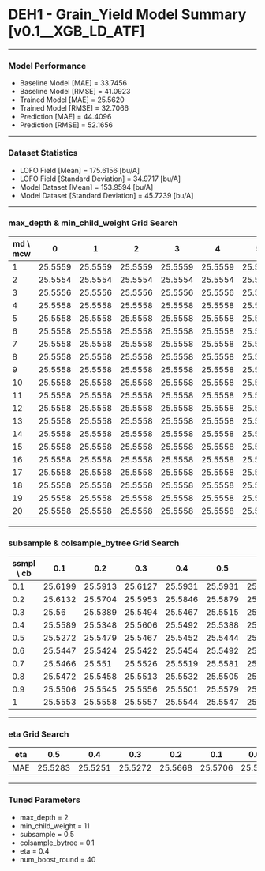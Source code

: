 # DEH1 - Grain_Yield Model Summary [v0.1__XGB_LD_ATF]

***

### Model Performance

- Baseline Model [MAE] = 33.7456
- Baseline Model [RMSE] = 41.0923
- Trained Model [MAE] = 25.5620
- Trained Model [RMSE] = 32.7066
- Prediction [MAE] = 44.4096
- Prediction [RMSE] = 52.1656
***

### Dataset Statistics

- LOFO Field [Mean] = 175.6156 [bu/A]
- LOFO Field [Standard Deviation] = 34.9717 [bu/A]
- Model Dataset [Mean] = 153.9594 [bu/A]
- Model Dataset [Standard Deviation] = 45.7239 [bu/A]
***

### max_depth & min_child_weight Grid Search

|   md \ mcw |       0 |       1 |       2 |       3 |       4 |       5 |       6 |       7 |       8 |       9 |      10 |      11 |      12 |      13 |      14 |      15 |      16 |      17 |      18 |      19 |      20 |
|------------|---------|---------|---------|---------|---------|---------|---------|---------|---------|---------|---------|---------|---------|---------|---------|---------|---------|---------|---------|---------|---------|
|          1 | 25.5559 | 25.5559 | 25.5559 | 25.5559 | 25.5559 | 25.5559 | 25.5559 | 25.5559 | 25.5559 | 25.5559 | 25.5559 | 25.5559 | 25.5559 | 25.5559 | 25.5559 | 25.5559 | 25.5559 | 25.5559 | 25.5559 | 25.5559 | 25.5559 |
|          2 | 25.5554 | 25.5554 | 25.5554 | 25.5554 | 25.5554 | 25.5554 | 25.5554 | 25.5554 | 25.5554 | 25.5554 | 25.5554 | 25.5554 | 25.5554 | 25.5554 | 25.5554 | 25.5554 | 25.5554 | 25.5554 | 25.5554 | 25.5554 | 25.5554 |
|          3 | 25.5556 | 25.5556 | 25.5556 | 25.5556 | 25.5556 | 25.5556 | 25.5556 | 25.5556 | 25.5556 | 25.5556 | 25.5556 | 25.5556 | 25.5556 | 25.5556 | 25.5556 | 25.5556 | 25.5556 | 25.5556 | 25.5556 | 25.5556 | 25.5556 |
|          4 | 25.5558 | 25.5558 | 25.5558 | 25.5558 | 25.5558 | 25.5558 | 25.5558 | 25.5558 | 25.5558 | 25.5558 | 25.5558 | 25.5558 | 25.5558 | 25.5558 | 25.5558 | 25.5558 | 25.5558 | 25.5558 | 25.5558 | 25.5558 | 25.5558 |
|          5 | 25.5558 | 25.5558 | 25.5558 | 25.5558 | 25.5558 | 25.5558 | 25.5558 | 25.5558 | 25.5558 | 25.5558 | 25.5558 | 25.5558 | 25.5558 | 25.5558 | 25.5558 | 25.5558 | 25.5558 | 25.5558 | 25.5558 | 25.5558 | 25.5558 |
|          6 | 25.5558 | 25.5558 | 25.5558 | 25.5558 | 25.5558 | 25.5558 | 25.5558 | 25.5558 | 25.5558 | 25.5558 | 25.5558 | 25.5558 | 25.5558 | 25.5558 | 25.5558 | 25.5558 | 25.5558 | 25.5558 | 25.5558 | 25.5558 | 25.5558 |
|          7 | 25.5558 | 25.5558 | 25.5558 | 25.5558 | 25.5558 | 25.5558 | 25.5558 | 25.5558 | 25.5558 | 25.5558 | 25.5558 | 25.5558 | 25.5558 | 25.5558 | 25.5558 | 25.5558 | 25.5558 | 25.5558 | 25.5558 | 25.5558 | 25.5558 |
|          8 | 25.5558 | 25.5558 | 25.5558 | 25.5558 | 25.5558 | 25.5558 | 25.5558 | 25.5558 | 25.5558 | 25.5558 | 25.5558 | 25.5558 | 25.5558 | 25.5558 | 25.5558 | 25.5558 | 25.5558 | 25.5558 | 25.5558 | 25.5558 | 25.5558 |
|          9 | 25.5558 | 25.5558 | 25.5558 | 25.5558 | 25.5558 | 25.5558 | 25.5558 | 25.5558 | 25.5558 | 25.5558 | 25.5558 | 25.5558 | 25.5558 | 25.5558 | 25.5558 | 25.5558 | 25.5558 | 25.5558 | 25.5558 | 25.5558 | 25.5558 |
|         10 | 25.5558 | 25.5558 | 25.5558 | 25.5558 | 25.5558 | 25.5558 | 25.5558 | 25.5558 | 25.5558 | 25.5558 | 25.5558 | 25.5558 | 25.5558 | 25.5558 | 25.5558 | 25.5558 | 25.5558 | 25.5558 | 25.5558 | 25.5558 | 25.5558 |
|         11 | 25.5558 | 25.5558 | 25.5558 | 25.5558 | 25.5558 | 25.5558 | 25.5558 | 25.5558 | 25.5558 | 25.5558 | 25.5558 | 25.5558 | 25.5558 | 25.5558 | 25.5558 | 25.5558 | 25.5558 | 25.5558 | 25.5558 | 25.5558 | 25.5558 |
|         12 | 25.5558 | 25.5558 | 25.5558 | 25.5558 | 25.5558 | 25.5558 | 25.5558 | 25.5558 | 25.5558 | 25.5558 | 25.5558 | 25.5558 | 25.5558 | 25.5558 | 25.5558 | 25.5558 | 25.5558 | 25.5558 | 25.5558 | 25.5558 | 25.5558 |
|         13 | 25.5558 | 25.5558 | 25.5558 | 25.5558 | 25.5558 | 25.5558 | 25.5558 | 25.5558 | 25.5558 | 25.5558 | 25.5558 | 25.5558 | 25.5558 | 25.5558 | 25.5558 | 25.5558 | 25.5558 | 25.5558 | 25.5558 | 25.5558 | 25.5558 |
|         14 | 25.5558 | 25.5558 | 25.5558 | 25.5558 | 25.5558 | 25.5558 | 25.5558 | 25.5558 | 25.5558 | 25.5558 | 25.5558 | 25.5558 | 25.5558 | 25.5558 | 25.5558 | 25.5558 | 25.5558 | 25.5558 | 25.5558 | 25.5558 | 25.5558 |
|         15 | 25.5558 | 25.5558 | 25.5558 | 25.5558 | 25.5558 | 25.5558 | 25.5558 | 25.5558 | 25.5558 | 25.5558 | 25.5558 | 25.5558 | 25.5558 | 25.5558 | 25.5558 | 25.5558 | 25.5558 | 25.5558 | 25.5558 | 25.5558 | 25.5558 |
|         16 | 25.5558 | 25.5558 | 25.5558 | 25.5558 | 25.5558 | 25.5558 | 25.5558 | 25.5558 | 25.5558 | 25.5558 | 25.5558 | 25.5558 | 25.5558 | 25.5558 | 25.5558 | 25.5558 | 25.5558 | 25.5558 | 25.5558 | 25.5558 | 25.5558 |
|         17 | 25.5558 | 25.5558 | 25.5558 | 25.5558 | 25.5558 | 25.5558 | 25.5558 | 25.5558 | 25.5558 | 25.5558 | 25.5558 | 25.5558 | 25.5558 | 25.5558 | 25.5558 | 25.5558 | 25.5558 | 25.5558 | 25.5558 | 25.5558 | 25.5558 |
|         18 | 25.5558 | 25.5558 | 25.5558 | 25.5558 | 25.5558 | 25.5558 | 25.5558 | 25.5558 | 25.5558 | 25.5558 | 25.5558 | 25.5558 | 25.5558 | 25.5558 | 25.5558 | 25.5558 | 25.5558 | 25.5558 | 25.5558 | 25.5558 | 25.5558 |
|         19 | 25.5558 | 25.5558 | 25.5558 | 25.5558 | 25.5558 | 25.5558 | 25.5558 | 25.5558 | 25.5558 | 25.5558 | 25.5558 | 25.5558 | 25.5558 | 25.5558 | 25.5558 | 25.5558 | 25.5558 | 25.5558 | 25.5558 | 25.5558 | 25.5558 |
|         20 | 25.5558 | 25.5558 | 25.5558 | 25.5558 | 25.5558 | 25.5558 | 25.5558 | 25.5558 | 25.5558 | 25.5558 | 25.5558 | 25.5558 | 25.5558 | 25.5558 | 25.5558 | 25.5558 | 25.5558 | 25.5558 | 25.5558 | 25.5558 | 25.5558 |

***

### subsample & colsample_bytree Grid Search

|   ssmpl \ cb |     0.1 |     0.2 |     0.3 |     0.4 |     0.5 |     0.6 |     0.7 |     0.8 |     0.9 |     1.0 |
|--------------|---------|---------|---------|---------|---------|---------|---------|---------|---------|---------|
|          0.1 | 25.6199 | 25.5913 | 25.6127 | 25.5931 | 25.5931 | 25.5773 | 25.5716 | 25.5659 | 25.5538 | 25.5478 |
|          0.2 | 25.6132 | 25.5704 | 25.5953 | 25.5846 | 25.5879 | 25.5872 | 25.5874 | 25.5849 | 25.5908 | 25.5808 |
|          0.3 | 25.56   | 25.5389 | 25.5494 | 25.5467 | 25.5515 | 25.54   | 25.5471 | 25.5538 | 25.5456 | 25.5365 |
|          0.4 | 25.5589 | 25.5348 | 25.5606 | 25.5492 | 25.5388 | 25.5521 | 25.5477 | 25.5533 | 25.5402 | 25.539  |
|          0.5 | 25.5272 | 25.5479 | 25.5467 | 25.5452 | 25.5444 | 25.538  | 25.5375 | 25.5425 | 25.5495 | 25.5441 |
|          0.6 | 25.5447 | 25.5424 | 25.5422 | 25.5454 | 25.5492 | 25.5576 | 25.552  | 25.5515 | 25.5463 | 25.5504 |
|          0.7 | 25.5466 | 25.551  | 25.5526 | 25.5519 | 25.5581 | 25.5536 | 25.5533 | 25.5545 | 25.5443 | 25.5468 |
|          0.8 | 25.5472 | 25.5458 | 25.5513 | 25.5532 | 25.5505 | 25.5464 | 25.5521 | 25.5552 | 25.5588 | 25.5512 |
|          0.9 | 25.5506 | 25.5545 | 25.5556 | 25.5501 | 25.5579 | 25.5574 | 25.5517 | 25.555  | 25.5526 | 25.5549 |
|          1   | 25.5553 | 25.5558 | 25.5557 | 25.5544 | 25.5547 | 25.5549 | 25.5552 | 25.5556 | 25.5554 | 25.5554 |

***

### eta Grid Search

| eta   |     0.5 |     0.4 |     0.3 |     0.2 |     0.1 |    0.01 |   0.001 |
|-------|---------|---------|---------|---------|---------|---------|---------|
| MAE   | 25.5283 | 25.5251 | 25.5272 | 25.5668 | 25.5706 | 25.5686 | 59.6399 |

***

### Tuned Parameters

- max_depth = 2
- min_child_weight = 11
- subsample = 0.5
- colsample_bytree = 0.1
- eta = 0.4
- num_boost_round = 40
